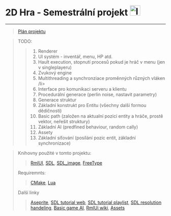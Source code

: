 ﻿# 2D Hra - Semestrální projekt <img width="32" height="32" alt="Icon39" src="https://github.com/user-attachments/assets/d969f139-2afd-4670-8904-5e050f4bb833" />

------------------------
>[Plán projektu](https://github.com/user-attachments/files/23143561/Projekt.pdf)



> TODO:
> > <ol> <li> Renderer </li>
> > <li> UI systém - inventář, menu, HP atd. </li>
> > <li> Hault execution, stopnutí procesů pokud je hráč v menu (jen v singleplayeru) </li>
> > <li> Zvukový engine </li>
> > <li> Multithreading a synchronziace proměnných různých vláken /li>
> > <li> Interface pro komunikaci serveru a klientu </li>
> > <li> Procedurální generace (perlin  noise, nastavit parametry)</li>
> > <li> Generace struktur </li>
> > <li> Základní konstrukt pro Entitu (všechny další formou dědičnosti)</li>
> > <li> Basic path (založen na aktualní pozici entity a hráče, prostě vektor, neřešit struktury) </li>
> > <li> Základní AI (predfined behaviour, random cally)</li>
> > <li> Assety </li>
> > <li> Základní síťování (posílání pozic entit, základní synchronizace) </li> </ol>


> Knihovny použité v tomto projektu:
> >[RmlUI](https://github.com/mikke89/RmlUi),
> > [SDL](https://github.com/libsdl-org/SDL),
> >[SDL_image](https://github.com/libsdl-org/SDL_image),
> >[FreeType](https://download.savannah.gnu.org/releases/freetype/)
> 
> Requiremnts:
> > [CMake](https://cmake.org/download/), [Lua](https://www.lua.org/download.html)
> 
> 
> Další linky
> > [Aseprite](https://www.aseprite.org/),
> > [SDL tutorial web](https://glusoft.com/sdl3-tutorials/),
> > [SDL tutorial playlist](https://youtube.com/playlist?list=PLvv0ScY6vfd-RZSmGbLkZvkgec6lJ0BfX&si=mb2sst8vbANOyhoHQ),
> > [SDL resolution handeling](https://www.studyplan.dev/sdl2/sdl2-display-modes),
> > [Basic game AI](https://gamedev.net/tutorials/programming/artificial-intelligence/the-total-beginners-guide-to-game-ai-r4942/),
> > [RmlUi wiki](https://mikke89.github.io/RmlUiDoc/),
> > [Assets](https://itch.io/game-assets/tag-32x32)
